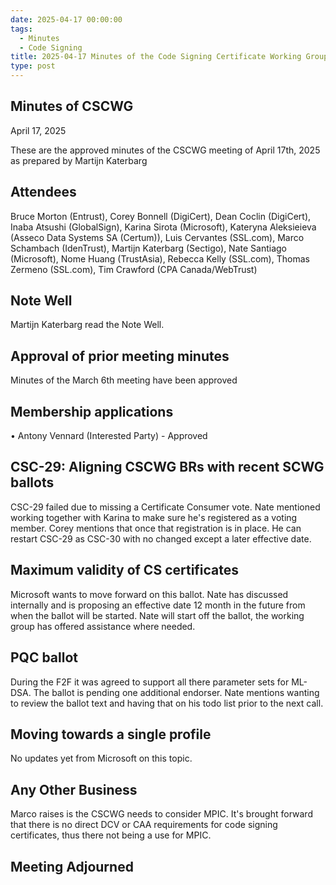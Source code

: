 ```yaml
---
date: 2025-04-17 00:00:00
tags:
  - Minutes
  - Code Signing
title: 2025-04-17 Minutes of the Code Signing Certificate Working Group 
type: post
---
```


## Minutes of CSCWG 
 
April 17, 2025

These are the approved minutes of the CSCWG meeting of April 17th, 2025 as prepared by Martijn Katerbarg
 
## Attendees
Bruce Morton (Entrust), Corey Bonnell (DigiCert), Dean Coclin (DigiCert), Inaba Atsushi (GlobalSign), Karina Sirota (Microsoft), Kateryna Aleksieieva (Asseco Data Systems SA (Certum)), Luis Cervantes (SSL.com), Marco Schambach (IdenTrust), Martijn Katerbarg (Sectigo), Nate Santiago (Microsoft), Nome Huang (TrustAsia), Rebecca Kelly (SSL.com), Thomas Zermeno (SSL.com), Tim Crawford (CPA Canada/WebTrust)
 
## Note Well
Martijn Katerbarg read the Note Well.
 
## Approval of prior meeting minutes
Minutes of the March 6th meeting have been approved
 
## Membership applications
•	Antony Vennard (Interested Party) - Approved
 
## CSC-29: Aligning CSCWG BRs with recent SCWG ballots
CSC-29 failed due to missing a Certificate Consumer vote. 
Nate mentioned working together with Karina to make sure he's registered as a voting member. 
Corey mentions that once that registration is in place. He can restart CSC-29 as CSC-30 with no changed except a later effective date.
 
## Maximum validity of CS certificates
Microsoft wants to move forward on this ballot. Nate has discussed internally and is proposing an effective date 12 month in the future from when the ballot will be started.
Nate will start off the ballot, the working group has offered assistance where needed. 
 
## PQC ballot 
During the F2F it was agreed to support all there parameter sets for ML-DSA. The ballot is pending one additional endorser.
Nate mentions wanting to review the ballot text and having that on his todo list prior to the next call.
 
## Moving towards a single profile
No updates yet from Microsoft on this topic.
 
## Any Other Business
Marco raises is the CSCWG needs to consider MPIC. It's brought forward that there is no direct DCV or CAA requirements for code signing certificates, thus there not being a use for MPIC.
 
## Meeting Adjourned
 

